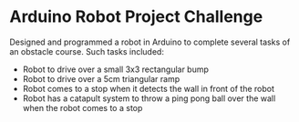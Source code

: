 # Arduino Robot Project Challenge

Designed and programmed a robot in Arduino to complete several tasks of an obstacle course. Such tasks included:
- Robot to drive over a small 3x3 rectangular bump
- Robot to drive over a 5cm triangular ramp
- Robot comes to a stop when it detects the wall in front of the robot
- Robot has a catapult system to throw a ping pong ball over the wall when the robot comes to a stop


